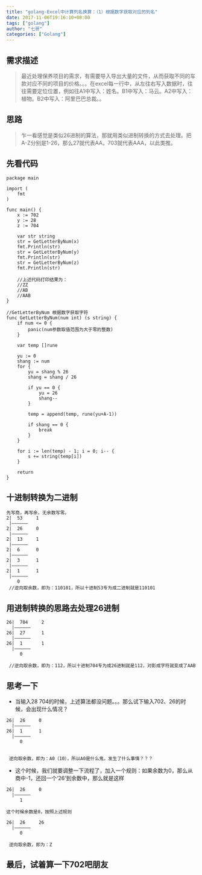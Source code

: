 ```yaml
---
title: "golang-Excel中计算列名换算：（1）根据数字获取对应的列名"
date: 2017-11-06T19:16:10+08:00
tags: ["golang"]
author: "七哥"
categories: ["Golang"]
---
```


## 需求描述
> 最近处理保养项目的需求，有需要导入导出大量的文件，从而获取不同的车款对应不同的项目的价格。。。在excel每一行中，从左往右写入数据时，往往需要定位位置，例如往A1中写入：姓名。B1中写入：马云。A2中写入：植物。B2中写入：阿里巴巴总裁。。

## 思路
> 乍一看感觉是类似26进制的算法，那就用类似进制转换的方式去处理。把A-Z分别是1-26，那么27就代表AA，703就代表AAA，以此类推。


## 先看代码
```
package main

import (
	fmt
)

func main() {
	x := 702
	y := 28
	z := 704

	var str string
	str = GetLetterByNum(x)
	fmt.Println(str)
	str = GetLetterByNum(y)
	fmt.Println(str)
	str = GetLetterByNum(z)
	fmt.Println(str)
	
	//上述代码打印结果为：
	//ZZ
	//AB
	//AAB
}

//GetLetterByNum 根据数字获取字符
func GetLetterByNum(num int) (s string) {
	if num <= 0 {
		panic(num参数取值范围为大于零的整数)
	}

	var temp []rune

	yu := 0
	shang := num
	for {
		yu = shang % 26
		shang = shang / 26

		if yu == 0 {
			yu = 26
			shang--
		}

		temp = append(temp, rune(yu+A-1))

		if shang == 0 {
			break
		}
	}

	for i := len(temp) - 1; i = 0; i-- {
		s += string(temp[i])
	}

	return
}

```


## 十进制转换为二进制
```
先写商，再写余，无余数写零。
2|  53     1
 |——————
2|  26     0
 |——————
2|  13     1
 |——————
2|  6      0
 |——————
2|  3      1
 |——————
2|  1      1
 |——————
    0
 //逆向取余数，即为：110101，所以十进制53专为成二进制就是110101
```


## 用进制转换的思路去处理26进制
```
26|  704     2
  |——————
26|  27      1
  |——————
26|  1       1
  |——————
     0       
 
 //逆向取余数，即为：112，所以十进制704专为成26进制就是112，对影成字符就变成了AAB
```
 
 

## 思考一下
- 当输入28 704的时候，上述算法都没问题。。。那么试下输入702、26的时候，会出现什么情况？
```
26|  26     0
  |——————
26|  1      1
  |——————
     0       
 
 
 逆向取余数，即为：A0（10），所以A0是什么鬼，发生了什么事情？？？
```

- 这个时候，我们就要调整一下流程了，加入一个规则：如果余数为0，那么从商中-1，还回一个‘26’到余数中，那么就是这样
```
26|  26     0
  |——————
     1 
 
这个时候余数是0，按照上述规则

26|  26     26
  |——————
     0 
 
 逆向取余数，即为：Z
```

## 最后，试着算一下702吧朋友



